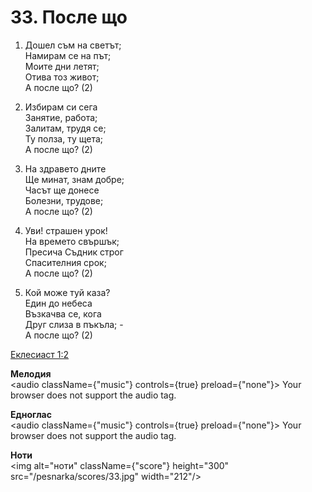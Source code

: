# 33. После що

1. Дошел съм на светът;  
Намирам се на път;  
Моите дни летят;  
Отива тоз живот;  
А после що? (2)

2. Избирам си сега  
Занятие, работа;  
Залитам, трудя се;  
Ту полза, ту щета;  
А после що? (2)

3. На здравето дните  
Ще минат, знам добре;  
Часът ще донесе  
Болезни, трудове;  
А после що? (2)

4. Уви! страшен урок!  
На времето свършък;  
Пресича Съдник строг  
Спасителния срок;  
А после що? (2)

5. Кой може туй каза?  
Един до небеса  
Възкачва се, кога  
Друг слиза в пъкъла; -  
А после що? (2)

[Еклесиаст 1:2](http://biblia.bg/index.php?k=21&g=1&s=2)

**Мелодия**  
<audio className={"music"} controls={true} preload={"none"}>
    <source src="/pesnarka/mp3/33.mp3" type="audio/mpeg"/>
    Your browser does not support the audio tag.
</audio>

**Едноглас**  
<audio className={"music"} controls={true} preload={"none"}>
    <source src="/pesnarka/transp/33.mp3" type="audio/mpeg"/>
    Your browser does not support the audio tag.
</audio>

**Ноти**  
<img alt="ноти" className={"score"} height="300" src="/pesnarka/scores/33.jpg" width="212"/>
